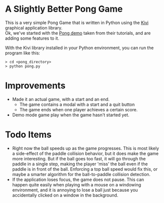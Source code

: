 
# A Slightly Better Pong Game

This is a very simple Pong Game that is written in Python using the
[Kivi](https://kivy.org/)
graphical application library.  
Ok, we've started with the
[Pong demo](https://kivy.org/docs/tutorials/pong.html)
taken from their tutorials, and are adding some features to it.

With the Kivi library installed in your Python environment, you can run the
program like this:

```
> cd <pong_directory>
> python pong.py
```

# Improvements

- Made it an actual game, with a start and an end.
  - The game contains a modal with a start and a quit button
  - The game ends when one player achieves a certain score.
- Demo mode game play when the game hasn't started yet.

# Todo Items

- Right now the ball speeds up as the game progresses.
  This is most likely a side-effect of the paddle collision behavior,
  but it does make the game more interesting.  But if the ball goes
  too fast, it will go through the paddle in a single step, making
  the player 'miss' the ball even if the paddle is in front of the ball.
  Enforcing a top ball speed would fix this, or maybe a smarter
  algorithm for the ball-to-paddle collision detection.
- If the application loses focus, the game does not pause.  This can
  happen quite easily when playing with a mouse on a windowing environment,
  and it is annoying to lose a ball just because you accidentally clicked
  on a window in the background.
